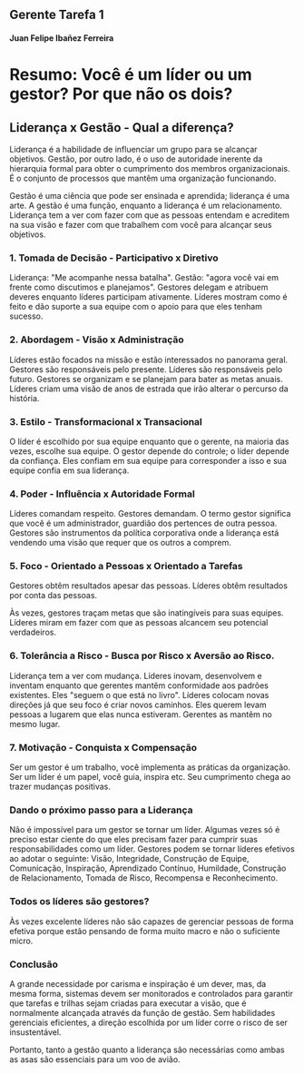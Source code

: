 <h2>Gerente Tarefa 1</h2>

<h4>Juan Felipe Ibañez Ferreira</h4>


# Resumo: Você é um líder ou um gestor? Por que não os dois?

<h2>Liderança x Gestão - Qual a diferença?</h2>

Liderança é a habilidade de influenciar um grupo para se alcançar objetivos. Gestão, por outro lado, é o uso de autoridade inerente da hierarquia formal para obter o cumprimento dos membros organizacionais. É o conjunto de processos que mantêm uma organização funcionando.

Gestão é uma ciência que pode ser ensinada e aprendida; liderança é uma arte. A gestão é uma função, enquanto a liderança é um relacionamento. Liderança tem a ver com fazer com que as pessoas entendam e acreditem na sua visão e fazer com que trabalhem com você para alcançar seus objetivos.

<h3>1. Tomada de Decisão - Participativo x Diretivo</h3>

 Liderança: "Me acompanhe nessa batalha". Gestão: "agora você vai em frente como discutimos e planejamos". Gestores delegam e atribuem deveres enquanto líderes participam ativamente. Líderes mostram como é feito e dão suporte a sua equipe com o apoio para que eles tenham sucesso. 
 
 <h3>2. Abordagem - Visão x Administração </h3>
 
 Líderes estão focados na missão e estão interessados no panorama geral. Gestores são responsáveis pelo presente. Líderes são responsáveis pelo futuro. Gestores se organizam e se planejam para bater as metas anuais. Líderes criam uma visão de anos de estrada que irão alterar o percurso da história.
 
<h3>3. Estilo - Transformacional x Transacional</h3>

O líder é escolhido por sua equipe enquanto que o gerente, na maioria das vezes, escolhe sua equipe. O gestor depende do controle; o líder depende da confiança. Eles confiam em sua equipe para corresponder a isso e sua equipe confia em sua liderança.

<h3>4. Poder - Influência x Autoridade Formal</h3>

Líderes comandam respeito. Gestores demandam. O termo gestor significa que você é um administrador, guardião dos pertences de outra pessoa. Gestores são instrumentos da política corporativa onde a liderança está vendendo uma visão que requer que os outros a comprem.

<h3>5. Foco - Orientado a Pessoas x Orientado a Tarefas</h3>

Gestores obtêm resultados apesar das pessoas. Líderes obtêm resultados por conta das pessoas.

Às vezes, gestores traçam metas que são inatingíveis para suas equipes. Líderes miram em fazer com que as pessoas alcancem seu potencial verdadeiros.

<h3>6. Tolerância a Risco - Busca por Risco x Aversão ao Risco. </h3>

Liderança tem a ver com mudança. Líderes inovam, desenvolvem e inventam enquanto que gerentes mantêm conformidade aos padrões existentes. Eles "seguem o que está no livro". Líderes colocam novas direções já que seu foco é criar novos caminhos. Eles querem levam pessoas a lugarem que elas nunca estiveram. Gerentes as mantêm no mesmo lugar.

<h3>7. Motivação - Conquista x Compensação</h3>

Ser um gestor é um trabalho, você implementa as práticas da organização. Ser um líder é um papel, você guia, inspira etc. Seu cumprimento chega ao trazer mudanças positivas.

<h3>Dando o próximo passo para a Liderança</h3>

Não é impossível para um gestor se tornar um líder. Algumas vezes só é preciso estar ciente do que eles precisam fazer para cumprir suas responsabilidades como um líder. Gestores podem se tornar líderes efetivos ao adotar o seguinte: Visão, Integridade, Construção de Equipe, Comunicação, Inspiração, Aprendizado Contínuo, Humildade, Construção de Relacionamento, Tomada de Risco, Recompensa e Reconhecimento.

<h3>Todos os líderes são gestores?</h3>

Às vezes excelente líderes não são capazes de gerenciar pessoas de forma efetiva porque estão pensando de forma muito macro e não o suficiente micro.

<h3>Conclusão</h3>

A grande necessidade por carisma e inspiração é um dever, mas, da mesma forma, sistemas devem ser monitorados e controlados para garantir que tarefas e trilhas sejam criadas para executar a visão, que é normalmente alcançada através da função de gestão. Sem habilidades gerenciais eficientes, a direção escolhida por um líder corre o risco de ser insustentável.

Portanto, tanto a gestão quanto a liderança são necessárias como ambas as asas são essenciais para um voo de avião.


